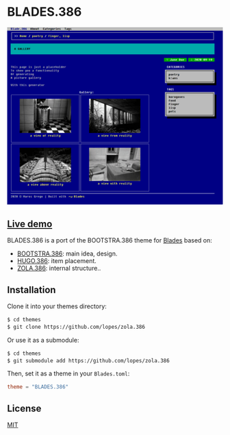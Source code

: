 # BLADES.386

![BLADES.386 screenshot](screenshot.png)

## [Live demo](https://blades386.netlify.app/)

BLADES.386 is a port of the BOOTSTRA.386 theme for [Blades](https://github.com/grego/blades) based on:

- [BOOTSTRA.386](https://kristopolous.github.io/BOOTSTRA.386/): main idea, design.
- [HUGO.386](https://themes.gohugo.io/hugo.386/): item placement.
- [ZOLA.386](https://github.com/lopes/zola.386): internal structure..


## Installation
Clone it into your themes directory:
```bash
$ cd themes
$ git clone https://github.com/lopes/zola.386
```

Or use it as a submodule:
```bash
$ cd themes
$ git submodule add https://github.com/lopes/zola.386 
```

Then, set it as a theme in your `Blades.toml`:
```toml
theme = "BLADES.386"
```

## License
[MIT](LICENSE)
